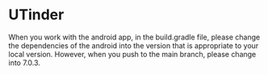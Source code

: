 # UTinder

When you work with the android app, in the build.gradle file, please change the dependencies of the android into the version that is appropriate to your local version. However, when you push to the main branch, please change into 7.0.3.
